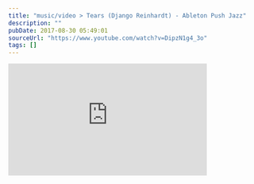 ```yaml
---
title: "music/video > Tears (Django Reinhardt) - Ableton Push Jazz"
description: ""
pubDate: 2017-08-30 05:49:01
sourceUrl: "https://www.youtube.com/watch?v=DipzN1g4_3o"
tags: []
---
```


<iframe width="400" height="225" src="https://www.youtube.com/embed/DipzN1g4_3o" frameborder="0" allow="accelerometer; autoplay; clipboard-write; encrypted-media; gyroscope; picture-in-picture" allowfullscreen></iframe>